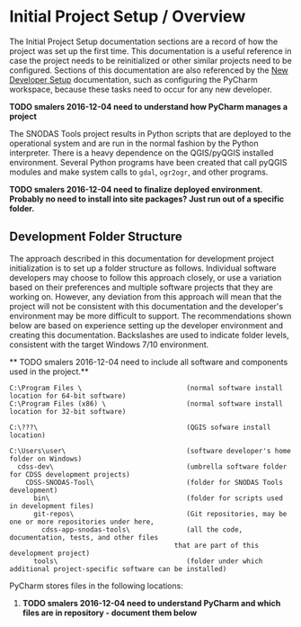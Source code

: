 # Initial Project Setup / Overview

The Initial Project Setup documentation sections are a record of how the project was set up the first time.
This documentation is a useful reference in case the project needs to be reinitialized or other similar projects need to be configured.
Sections of this documentation are also referenced by the [New Developer Setup](../dev-new/overview/) documentation,
such as configuring the PyCharm workspace, because these tasks need to occur for any new developer.

**TODO smalers 2016-12-04 need to understand how PyCharm manages a project**

The SNODAS Tools project results in Python scripts that are deployed to the operational system
and are run in the normal fashion by the Python interpreter.
There is a heavy dependence on the QGIS/pyQGIS installed environment.
Several Python programs have been created that call pyQGIS modules and make system calls to `gdal`, `ogr2ogr`, and other programs.

**TODO smalers 2016-12-04 need to finalize deployed environment.
Probably no need to install into site packages?  Just run out of a specific folder.**

## Development Folder Structure

The approach described in this documentation for development project initialization is to set up a folder structure as follows.
Individual software developers may choose to follow this approach closely, or use a variation based on their preferences
and multiple software projects that they are working on.
However, any deviation from this approach will mean that the project will not be consistent with this documentation
and the developer's environment may be more difficult to support.
The recommendations shown below are based on experience setting up the developer environment and creating this documentation.
Backslashes are used to indicate folder levels, consistent with the target Windows 7/10 environment.

** TODO smalers 2016-12-04 need to include all software and components used in the project.**

```text
C:\Program Files \                          (normal software install location for 64-bit software)
C:\Program Files (x86) \                    (normal software install location for 32-bit software)

C:\???\                                     (QGIS sofware install location)

C:\Users\user\                              (software developer's home folder on Windows)
  cdss-dev\                                 (umbrella software folder for CDSS development projects)
    CDSS-SNODAS-Tool\                       (folder for SNODAS Tools development)
      bin\                                  (folder for scripts used in development files)
      git-repos\                            (Git repositories, may be one or more repositories under here,
        cdss-app-snodas-tools\              (all the code, documentation, tests, and other files
	                                     that are part of this development project)
      tools\                                (folder under which additional project-specific software can be installed)
```

PyCharm stores files in the following locations:

1. **TODO smalers 2016-12-04 need to understand PyCharm and which files are in repository - document them below**
